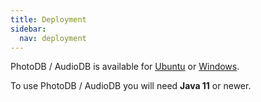 ```yaml
---
title: Deployment
sidebar:
  nav: deployment
---
```


PhotoDB / AudioDB is available for [Ubuntu](/photodb_documentation/deployment/deployment_ubuntu.html) or [Windows](/photodb_documentation/deployment/deployment_windows.html).

To use PhotoDB / AudioDB you will need **Java 11** or newer.
